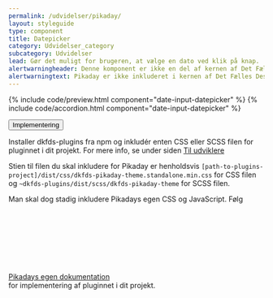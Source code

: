 ```yaml
---
permalink: /udvidelser/pikaday/
layout: styleguide
type: component
title: Datepicker
category: Udvidelser_category
subcategory: Udvidelser
lead: Gør det muligt for brugeren, at vælge en dato ved klik på knap.
alertwarningheader: Denne komponent er ikke en del af kernen af Det Fælles Designsystem
alertwarningtext: Pikaday er ikke inkluderet i kernen af Det Fælles Designsystem. For at inkludere Pikaday skal der inkluderes et eksternt bibliotek, se implementeringsafsnittet nedenfor.<br><br>Det Fælles Designsystem har implementeret et tema til Pikaday, som findes i <a href="https://github.com/detfaellesdesignsystem/dkfds-plugins" class="icon-link">Plugins<svg class="icon-svg"><use xlink:href="#open-in-new"></use></svg></a> projektet.
---
```


{% include code/preview.html component="date-input-datepicker" %}
{% include code/accordion.html component="date-input-datepicker" %}
<div class="accordion-bordered">
  <button class="button-unstyled accordion-button"
    aria-expanded="false" aria-controls="tech-docs">
    Implementering
  </button>
  <div id="tech-docs" class="accordion-content">
    <p>Installer dkfds-plugins fra npm og inkludér enten CSS eller SCSS filen for pluginnet i dit projekt. For mere info, se under siden <a href="/dkfds-docs/omdesignsystemet/tiludviklere/">Til udviklere</a></p>
    <p>Stien til filen du skal inkludere for Pikaday er henholdsvis <code>[path-to-plugins-project]/dist/css/dkfds-pikaday-theme.standalone.min.css</code> for CSS filen og <code>~dkfds-plugins/dist/scss/dkfds-pikaday-theme</code> for SCSS filen.</p>
    <p>Man skal dog stadig inkludere Pikadays egen CSS og JavaScript. Følg <a href="https://github.com/Pikaday/Pikaday" class="icon-link">Pikadays egen dokumentation<svg class="icon-svg "><use xlink:href="#open-in-new"></use></svg></a> for implementering af pluginnet i dit projekt.</p> 
  </div>
</div>